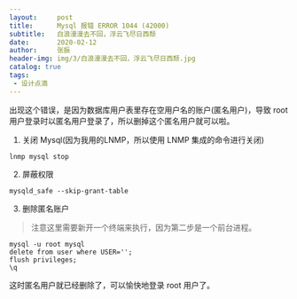 ```yaml
---
layout:     post
title:      Mysql 报错 ERROR 1044 (42000)
subtitle:   白浪漫漫去不回，浮云飞尽日西颓
date:       2020-02-12
author:     张振
header-img: img/3/白浪漫漫去不回，浮云飞尽日西颓.jpg
catalog: true
tags:
 - 设计点滴
---
```


出现这个错误，是因为数据库用户表里存在空用户名的账户(匿名用户)，导致 root 用户登录时以匿名用户登录了，所以删掉这个匿名用户就可以啦。

1. 关闭 Mysql(因为我用的LNMP，所以使用 LNMP 集成的命令进行关闭)
```
lnmp mysql stop
```
2. 屏蔽权限
```
mysqld_safe --skip-grant-table
```
3. 删除匿名账户
> 注意这里需要新开一个终端来执行，因为第二步是一个前台进程。
```
mysql -u root mysql
delete from user where USER='';
flush privileges;
\q
```

这时匿名用户就已经删除了，可以愉快地登录 root 用户了。

